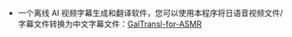 - 一个离线 AI 视频字幕生成和翻译软件，您可以使用本程序将日语音视频文件/字幕文件转换为中文字幕文件：[GalTransl-for-ASMR](https://github.com/shinnpuru/GalTransl-for-ASMR)
